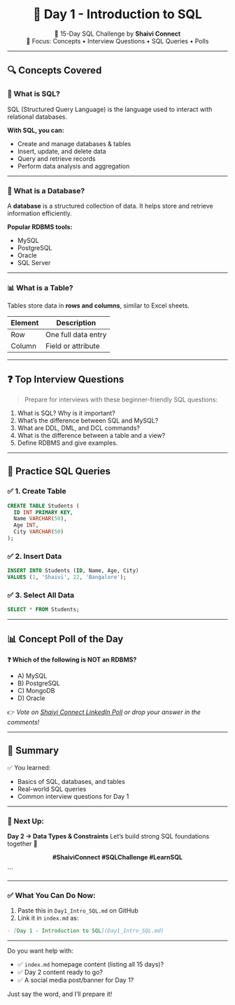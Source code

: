 
<!-- SHAIVI CONNECT SQL CHALLENGE HEADER -->
<h1 align="center">📅 Day 1 - Introduction to SQL</h1>
<p align="center">
  🚀 15-Day SQL Challenge by <strong>Shaivi Connect</strong><br>
  📘 Focus: Concepts • Interview Questions • SQL Queries • Polls
</p>

---

## 🔍 Concepts Covered

### 🧠 What is SQL?
SQL (Structured Query Language) is the language used to interact with relational databases.

**With SQL, you can:**
- Create and manage databases & tables  
- Insert, update, and delete data  
- Query and retrieve records  
- Perform data analysis and aggregation  

---

### 🧱 What is a Database?
A **database** is a structured collection of data. It helps store and retrieve information efficiently.

**Popular RDBMS tools:**
- MySQL  
- PostgreSQL  
- Oracle  
- SQL Server  

---

### 📊 What is a Table?
Tables store data in **rows and columns**, similar to Excel sheets.

| Element | Description         |
|---------|---------------------|
| Row     | One full data entry |
| Column  | Field or attribute  |

---

## ❓ Top Interview Questions

> Prepare for interviews with these beginner-friendly SQL questions:

1. What is SQL? Why is it important?  
2. What’s the difference between SQL and MySQL?  
3. What are DDL, DML, and DCL commands?  
4. What is the difference between a table and a view?  
5. Define RDBMS and give examples.  

---

## 🧪 Practice SQL Queries

### ✅ 1. Create Table
```sql
CREATE TABLE Students (
  ID INT PRIMARY KEY,
  Name VARCHAR(50),
  Age INT,
  City VARCHAR(50)
);
````

### ✅ 2. Insert Data

```sql
INSERT INTO Students (ID, Name, Age, City)
VALUES (1, 'Shaivi', 22, 'Bangalore');
```

### ✅ 3. Select All Data

```sql
SELECT * FROM Students;
```

---

## 📊 Concept Poll of the Day

**❓ Which of the following is NOT an RDBMS?**

* A) MySQL
* B) PostgreSQL
* C) MongoDB
* D) Oracle

👉 *Vote on [Shaivi Connect LinkedIn Poll](#) or drop your answer in the comments!*

---

## 📌 Summary

✅ You learned:

* Basics of SQL, databases, and tables
* Real-world SQL queries
* Common interview questions for Day 1

---

### 🔁 Next Up:

**Day 2 → Data Types & Constraints**
Let’s build strong SQL foundations together 💪

<p align="center"><strong>#ShaiviConnect #SQLChallenge #LearnSQL</strong></p>
```

---

### ✅ What You Can Do Now:

1. Paste this in `Day1_Intro_SQL.md` on GitHub
2. Link it in `index.md` as:

```markdown
- [Day 1 - Introduction to SQL](Day1_Intro_SQL.md)
```

---

Do you want help with:

* ✅ `index.md` homepage content (listing all 15 days)?
* ✅ Day 2 content ready to go?
* ✅ A social media post/banner for Day 1?

Just say the word, and I’ll prepare it!
